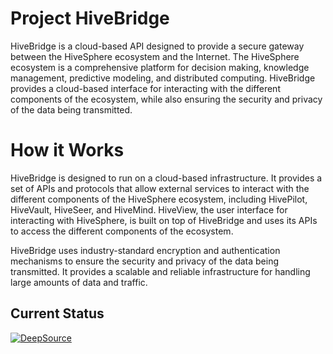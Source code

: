 # Project HiveBridge

HiveBridge is a cloud-based API designed to provide a secure gateway between the HiveSphere ecosystem and the Internet. The HiveSphere ecosystem is a comprehensive platform for decision making, knowledge management, predictive modeling, and distributed computing. HiveBridge provides a cloud-based interface for interacting with the different components of the ecosystem, while also ensuring the security and privacy of the data being transmitted.

# How it Works

HiveBridge is designed to run on a cloud-based infrastructure. It provides a set of APIs and protocols that allow external services to interact with the different components of the HiveSphere ecosystem, including HivePilot, HiveVault, HiveSeer, and HiveMind. HiveView, the user interface for interacting with HiveSphere, is built on top of HiveBridge and uses its APIs to access the different components of the ecosystem.

HiveBridge uses industry-standard encryption and authentication mechanisms to ensure the security and privacy of the data being transmitted. It provides a scalable and reliable infrastructure for handling large amounts of data and traffic.

## Current Status

[![DeepSource](https://deepsource.io/gh/PramudithaPothuwila/HiveBridge.svg/?label=active+issues&show_trend=true&token=agjuZCYZoMYM22tvjNUZb4cr)](https://deepsource.io/gh/PramudithaPothuwila/HiveBridge/?ref=repository-badge)
